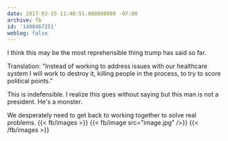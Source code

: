 ```yaml
---
date: 2017-03-25 11:40:51.000000000 -07:00
archive: fb
id: '1490467251'
weblog: false
---
```


I think this may be the most reprehensible thing trump has said so far. 

Translation: "Instead of working to address issues with our healthcare system I will work to destroy it, killing people in the process, to try to score political points."

This is indefensible. I realize this goes without saying but this man is not a president. He's a monster. 

We desperately need to get back to working together to solve real problems.
{{< fb/images >}}
{{< fb/image src="image.jpg" />}}
{{< /fb/images >}}
